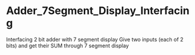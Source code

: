 # Adder_7Segment_Display_Interfacing
Interfacing 2 bit adder with 7 segment display
Give two inputs (each of 2 bits) and get their SUM through 7 segment display
